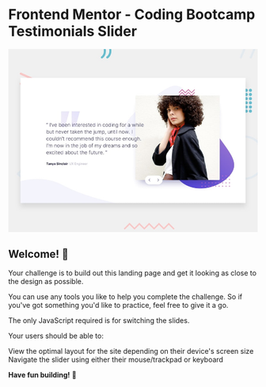# Frontend Mentor - Coding Bootcamp Testimonials Slider

![Design preview for the Coding Bootcamp Testimonials Slider coding challenge](./design/desktop-preview.jpg)

## Welcome! 👋

Your challenge is to build out this landing page and get it looking as close to the design as possible.

You can use any tools you like to help you complete the challenge. So if you've got something you'd like to practice, feel free to give it a go.

The only JavaScript required is for switching the slides.

Your users should be able to:

View the optimal layout for the site depending on their device's screen size
Navigate the slider using either their mouse/trackpad or keyboard

**Have fun building!** 🚀
